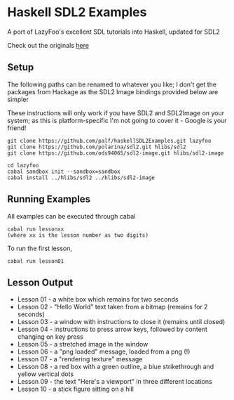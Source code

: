 # Haskell SDL2 Examples

A port of LazyFoo's excellent SDL tutorials into Haskell, updated for SDL2

Check out the originals [here](http://lazyfoo.net/tutorials/SDL/index.php)

## Setup

The following paths can be renamed to whatever you like; I don't get the packages from Hackage as the SDL2 Image bindings provided below are simpler

These instructions will only work if you have SDL2 and SDL2Image on your system; as this is platform-specific I'm not going to cover it - Google is your friend!

    git clone https://github.com/palf/haskellSDL2Examples.git lazyfoo
    git clone https://github.com/polarina/sdl2.git hlibs/sdl2
    git clone https://github.com/ods94065/sdl2-image.git hlibs/sdl2-image

    cd lazyfoo
    cabal sandbox init --sandbox=sandbox
    cabal install ../hlibs/sdl2 ../hlibs/sdl2-image

## Running Examples

All examples can be executed through cabal

    cabal run lessonxx
    (where xx is the lesson number as two digits)

To run the first lesson,

    cabal run lesson01

## Lesson Output

* Lesson 01 - a white box which remains for two seconds
* Lesson 02 - "Hello World" text taken from a bitmap (remains for 2 seconds)
* Lesson 03 - a window with instructions to close it (remains until closed)
* Lesson 04 - instructions to press arrow keys, followed by content changing on key press
* Lesson 05 - a stretched image in the window
* Lesson 06 - a "png loaded" message, loaded from a png (!)
* Lesson 07 - a "rendering texture" message
* Lesson 08 - a red box with a green outline, a blue strikethrough and yellow vertical dots
* Lesson 09 - the text "Here's a viewport" in three different locations
* Lesson 10 - a stick figure sitting on a hill
